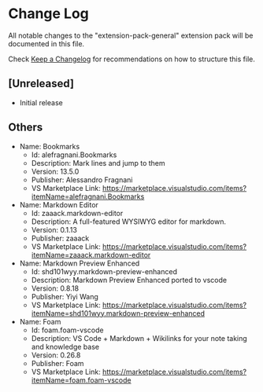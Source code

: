 # Change Log

All notable changes to the "extension-pack-general" extension pack will be documented in this file.

Check [Keep a Changelog](http://keepachangelog.com/) for recommendations on how to structure this file.

## [Unreleased]

- Initial release

## Others

- Name: Bookmarks
  - Id: alefragnani.Bookmarks
  - Description: Mark lines and jump to them
  - Version: 13.5.0
  - Publisher: Alessandro Fragnani
  - VS Marketplace Link: <https://marketplace.visualstudio.com/items?itemName=alefragnani.Bookmarks>
- Name: Markdown Editor
  - Id: zaaack.markdown-editor
  - Description: A full-featured WYSIWYG editor for markdown.
  - Version: 0.1.13
  - Publisher: zaaack
  - VS Marketplace Link: <https://marketplace.visualstudio.com/items?itemName=zaaack.markdown-editor>
- Name: Markdown Preview Enhanced
  - Id: shd101wyy.markdown-preview-enhanced
  - Description: Markdown Preview Enhanced ported to vscode
  - Version: 0.8.18
  - Publisher: Yiyi Wang
  - VS Marketplace Link: <https://marketplace.visualstudio.com/items?itemName=shd101wyy.markdown-preview-enhanced>
- Name: Foam
  - Id: foam.foam-vscode
  - Description: VS Code + Markdown + Wikilinks for your note taking and knowledge base
  - Version: 0.26.8
  - Publisher: Foam
  - VS Marketplace Link: <https://marketplace.visualstudio.com/items?itemName=foam.foam-vscode>
